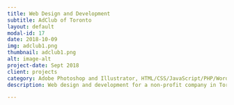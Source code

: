 ```yaml
---
title: Web Design and Development
subtitle: AdClub of Toronto
layout: default
modal-id: 17
date: 2018-10-09
img: adclub1.png
thumbnail: adclub1.png
alt: image-alt
project-date: Sept 2018
client: projects
category: Adobe Photoshop and Illustrator, HTML/CSS/JavaScript/PHP/WordPress
description: Web design and development for a non-profit company in Toronto. Designed using Adobe Photoshop, Sketch and envision, and coded in HTML/SASS/JavaScript/PHP/WordPress.

---
```


